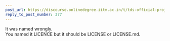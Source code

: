 ```yaml
---
post_url: https://discourse.onlinedegree.iitm.ac.in/t/tds-official-project1-discrepencies/171141/378
reply_to_post_number: 377
---
```

It was named wrongly.  
You named it LICENCE but it should be LICENSE or LICENSE.md.